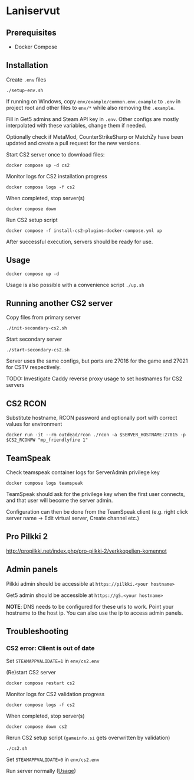 # Laniservut

## Prerequisites

- Docker Compose

## Installation

Create `.env` files

```
./setup-env.sh
```

If running on Windows, copy `env/example/common.env.example` to `.env` in project root and other files to `env/*` while also removing the `.example`.

Fill in Get5 admins and Steam API key in `.env`. Other configs are mostly interpolated with these variables, change them if needed.

Optionally check if MetaMod, CounterStrikeSharp or MatchZy have been updated and create a pull request for the new versions.

Start CS2 server once to download files:

```
docker compose up -d cs2
```

Monitor logs for CS2 installation progress

```
docker compose logs -f cs2
```

When completed, stop server(s)

```
docker compose down
```

Run CS2 setup script

```
docker compose -f install-cs2-plugins-docker-compose.yml up
```

After successful execution, servers should be ready for use.

## Usage

```
docker compose up -d
```

Usage is also possible with a convenience script `./up.sh`

## Running another CS2 server

Copy files from primary server

```
./init-secondary-cs2.sh
```

Start secondary server

```
./start-secondary-cs2.sh
```

Server uses the same configs, but ports are 27016 for the game and 27021 for CSTV respectively.

TODO: Investigate Caddy reverse proxy usage to set hostnames for CS2 servers

## CS2 RCON

Substitute hostname, RCON password and optionally port with correct values for environment

```
docker run -it --rm outdead/rcon ./rcon -a $SERVER_HOSTNAME:27015 -p $CS2_RCONPW "mp_friendlyfire 1"
```

## TeamSpeak

Check teamspeak container logs for ServerAdmin privilege key

```
docker compose logs teamspeak
```

TeamSpeak should ask for the privilege key when the first user connects, and that user will become the server admin.

Configuration can then be done from the TeamSpeak client (e.g. right click server name -> Edit virtual server, Create channel etc.)

## Pro Pilkki 2

http://propilkki.net/index.php/pro-pilkki-2/verkkopelien-komennot

## Admin panels

Pilkki admin should be accessible at `https://pilkki.<your hostname>`

Get5 admin should be accessible at `https://g5.<your hostname>`

**NOTE**: DNS needs to be configured for these urls to work. Point your hostname to the host ip. You can also use the ip to access admin panels.

## Troubleshooting

### CS2 error: Client is out of date

Set `STEAMAPPVALIDATE=1` in `env/cs2.env`

(Re)start CS2 server

```
docker compose restart cs2
```

Monitor logs for CS2 validation progress

```
docker compose logs -f cs2
```

When completed, stop server(s)

```
docker compose down cs2
```

Rerun CS2 setup script (`gameinfo.si` gets overwritten by validation)

```
./cs2.sh
```

Set `STEAMAPPVALIDATE=0` in `env/cs2.env`

Run server normally ([Usage](#usage))
